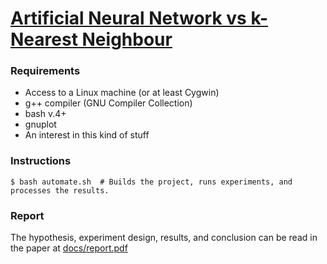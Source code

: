[Artificial Neural Network vs k-Nearest Neighbour](http://dideler.github.com/ann-vs-knn/)
==================================================

### Requirements

* Access to a Linux machine (or at least Cygwin)
* g++ compiler (GNU Compiler Collection)
* bash v.4+
* gnuplot
* An interest in this kind of stuff

### Instructions

    $ bash automate.sh  # Builds the project, runs experiments, and processes the results.

### Report

The hypothesis, experiment design, results, and conclusion can be read in the paper at [docs/report.pdf](docs/report.pdf)
